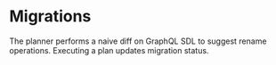 # Migrations

The planner performs a naive diff on GraphQL SDL to suggest rename operations. Executing a plan updates migration status.
